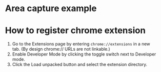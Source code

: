 # Area capture example

# How to register chrome extension
1. Go to the Extensions page by entering `chrome://extensions` in a new tab. (By design chrome:// URLs are not linkable.)
2. Enable Developer Mode by clicking the toggle switch next to Developer mode.
3. Click the Load unpacked button and select the extension directory.
